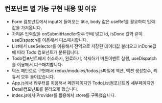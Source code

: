 ## 컨포넌트 별 기능 구현 내용 및 이유

- Form 컴포넌트에서 input에 들어오는 title, body 값은 useRef를 활요하여 입력값을 가져옵니다.
- 가져온 입력값을 onSubmitHandler함수 안에 넣고 id, isDone 값과 같이 useDispatch를 이용해서 디스패치합니다. 
- List에서 useSelector를 이용해서 전역으로 저장된 데이터값 불러오고 inDone값에 따라 Todo 컴포넌트가 분류됩니다.
- Todo컴포넌트에서 취소하기, 완료하기, 삭제하기 버튼이벤트 실행, useDispatch를 이용해서 디스패치합니다.
- 덕스 패턴으로 구현해서 redux/modules/todos.js파일에 액션, 액션 생성함수, 리듀서 모두 들어갔습니다.
- App.js에서 라우터를 이용해서 메인페이지인 TodoList컴포넌트와 세부페이지인 Detail컴포넌트를 불러오게 했습니다.
- index.js에서 Provider를 활용해서 store를 구독했습니다.
